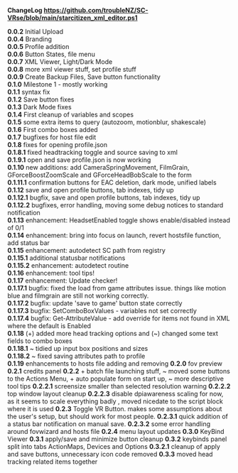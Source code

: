 **ChangeLog https://github.com/troubleNZ/SC-VRse/blob/main/starcitizen_xml_editor.ps1**

**0.0.2**    Initial Upload  
**0.0.4**    Branding  
**0.0.5**    Profile addition  
**0.0.6**    Button States, file menu  
**0.0.7**    XML Viewer, Light/Dark Mode  
**0.0.8**    more xml viewer stuff, set profile stuff  
**0.0.9**    Create Backup Files, Save button functionality  
**0.1.0**    Milestone 1 - mostly working  
**0.1.1**    syntax fix  
**0.1.2**    Save button fixes  
**0.1.3**    Dark Mode fixes  
**0.1.4**    First cleanup of variables and scopes  
**0.1.5**    some extra items to query (autozoom, motionblur, shakescale)  
**0.1.6**    First combo boxes added  
**0.1.7**    bugfixes for host file edit  
**0.1.8**    fixes for opening profile.json  
**0.1.8.1**    fixed headtracking toggle and source saving to xml  
**0.1.9.1**    open and save profile.json is now working  
**0.1.10**    new additions: add CameraSpringMovement, FilmGrain, GForceBoostZoomScale and GForceHeadBobScale to the form  
**0.1.11.1**    confirmation buttons for EAC deletion, dark mode, unified labels  
**0.1.12**    save and open profile buttons, tab indexes, tidy up  
**0.1.12.1**    bugfix, save and open profile buttons, tab indexes, tidy up  
**0.1.12.2**    bugfixes, error handling, moving some debug notices to standard notification  
**0.1.13**    enhancement: HeadsetEnabled toggle shows enable/disabled instead of 0/1  
**0.1.14**    enhancement: bring into focus on launch, revert hostsfile function, add status bar  
**0.1.15**    enhancement: autodetect SC path from registry  
**0.1.15.1**    additional statusbar notifications  
**0.1.15.2**    enhancement: autodetect routine  
**0.1.16**    enhancement: tool tips!  
**0.1.17**    enhancement: Update checker!  
**0.1.17.1**    bugfix: fixed the load from game attributes issue. things like motion blue and filmgrain are still not working correctly.  
**0.1.17.2**    bugfix: update 'save to game' button state correctly  
**0.1.17.3**    bugfix: SetComboBoxValues - variables not set correctly  
**0.1.17.4**    bugfix: Get-AttributeValue - add override for items not found in XML where the default is Enabled  
**0.1.18**    (+) added more head tracking options and (~) changed some text fields to combo boxes  
**0.1.18.1**    ~ tidied up input box positions and sizes  
**0.1.18.2**    ~ fixed saving attributes path to profile  
**0.1.19**    enhancements to hosts file adding and removing
**0.2.0**    fov preview
**0.2.1**    credits panel
**0.2.2**    + batch file launching stuff, ~ moved some buttons to the Actions Menu, + auto populate form on start up, ~ more descriptive tool tips
**0.2.2.1**    screensize smaller than selected resolution warning
**0.2.2.2**    top window layout cleanup
**0.2.2.3**    disable dpiawareness scaling for now, as it seems to scale everything badly , moved nicedate to the script block where it is used
**0.2.3**    Toggle VR Button. makes some assumptions about the user's setup, but should work for most people.
**0.2.3.1**    quick addition of a status bar notification on manual save.
**0.2.3.2**    some error handling around fovwizard and hosts file
**0.2.4**    menu layout updates
**0.3.0**    KeyBind Viewer
**0.3.1**    apply/save and minimize button cleanup
**0.3.2**    keybinds panel split into tabs ActionMaps, Devices and Options
**0.3.2.1**    cleanup of apply and save buttons, unnecessary icon code removed
**0.3.3**    moved head tracking related items together
